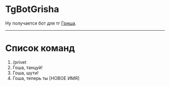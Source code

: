 # TgBotGrisha

Ну получается бот для тг [Гриша](https://t.me/ZhoperXXX_bot).

____

# Список команд

1. /privet
2. Гоша, танцуй!
3. Гоша, шути!
4. Гоша, теперь ты [НОВОЕ ИМЯ]
